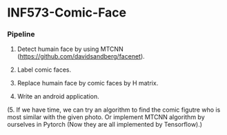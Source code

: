 # INF573-Comic-Face

### Pipeline

1. Detect humain face by using MTCNN (https://github.com/davidsandberg/facenet). 

2. Label comic faces.

3. Replace humain face by comic faces by H matrix.

4. Write an android application.

(5. If we have time, we can try an algorithm to find the comic figutre who is most similar with the given photo. Or implement MTCNN algorithm by ourselves in Pytorch (Now they are all implemented by Tensorflow).)
